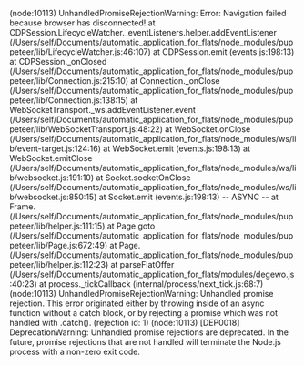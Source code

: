 (node:10113) UnhandledPromiseRejectionWarning: Error: Navigation failed because browser has disconnected!
    at CDPSession.LifecycleWatcher._eventListeners.helper.addEventListener (/Users/self/Documents/automatic_application_for_flats/node_modules/puppeteer/lib/LifecycleWatcher.js:46:107)
    at CDPSession.emit (events.js:198:13)
    at CDPSession._onClosed (/Users/self/Documents/automatic_application_for_flats/node_modules/puppeteer/lib/Connection.js:215:10)
    at Connection._onClose (/Users/self/Documents/automatic_application_for_flats/node_modules/puppeteer/lib/Connection.js:138:15)
    at WebSocketTransport._ws.addEventListener.event (/Users/self/Documents/automatic_application_for_flats/node_modules/puppeteer/lib/WebSocketTransport.js:48:22)
    at WebSocket.onClose (/Users/self/Documents/automatic_application_for_flats/node_modules/ws/lib/event-target.js:124:16)
    at WebSocket.emit (events.js:198:13)
    at WebSocket.emitClose (/Users/self/Documents/automatic_application_for_flats/node_modules/ws/lib/websocket.js:191:10)
    at Socket.socketOnClose (/Users/self/Documents/automatic_application_for_flats/node_modules/ws/lib/websocket.js:850:15)
    at Socket.emit (events.js:198:13)
  -- ASYNC --
    at Frame.<anonymous> (/Users/self/Documents/automatic_application_for_flats/node_modules/puppeteer/lib/helper.js:111:15)
    at Page.goto (/Users/self/Documents/automatic_application_for_flats/node_modules/puppeteer/lib/Page.js:672:49)
    at Page.<anonymous> (/Users/self/Documents/automatic_application_for_flats/node_modules/puppeteer/lib/helper.js:112:23)
    at parseFlatOffer (/Users/self/Documents/automatic_application_for_flats/modules/degewo.js:40:23)
    at process._tickCallback (internal/process/next_tick.js:68:7)
(node:10113) UnhandledPromiseRejectionWarning: Unhandled promise rejection. This error originated either by throwing inside of an async function without a catch block, or by rejecting a promise which was not handled with .catch(). (rejection id: 1)
(node:10113) [DEP0018] DeprecationWarning: Unhandled promise rejections are deprecated. In the future, promise rejections that are not handled will terminate the Node.js process with a non-zero exit code.

